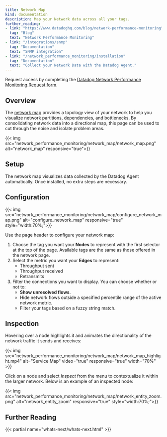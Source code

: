 ```yaml
---
title: Network Map
kind: documentation
description: Map your Network data across all your tags.
further_reading:
- link: "https://www.datadoghq.com/blog/network-performance-monitoring"
  tag: "Blog"
  text: "Network Performance Monitoring"
- link: "/integrations/snmp"
  tag: "Documentation"
  text: "SNMP integration"
- link: "/network_performance_monitoring/installation"
  tag: "Documentation"
  text: "Collect your Network Data with the Datadog Agent."
---
```


<div class="alert alert-warning">
Request access by completing the <a href="https://app.datadoghq.com/network/2019signup">Datadog Network Performance Monitoring Request form</a>.
</div>

## Overview

The [network map][1] provides a topology view of your network to help you visualize network partitions, dependencies, and bottlenecks. By consolidating network data into a directional map, this page can be used to cut through the noise and isolate problem areas. 

{{< img src="network_performance_monitoring/network_map/network_map.png" alt="network_map" responsive="true">}}

## Setup

The network map visualizes data collected by the Datadog Agent automatically. Once installed, no extra steps are necessary.

## Configuration

{{< img src="network_performance_monitoring/network_map/configure_network_map.png" alt="configure_network_map" responsive="true" style="width:70%;">}}

Use the page header to configure your network map:

1. Choose the tag you want your **Nodes** to represent with the first selector at the top of the page. Available tags are the same as those offered in the network page.
2. Select the metric you want your **Edges** to represent:
    * Throughput sent
    * Throughput received
    * Retransmits
3. Filter the connections you want to display. You can choose whether or not to:
    * **Show unresolved flows**.
    * Hide network flows outside a specified percentile range of the active network metric.
    * Filter your tags based on a fuzzy string match.

## Inspection

Hovering over a node highlights it and animates the directionality of the network traffic it sends and receives:

{{< img src="network_performance_monitoring/network_map/network_map_highlight.mp4" alt="Service Map" video="true" responsive="true" width="70%" >}}

Click on a node and select _Inspect_ from the menu to contextualize it within the larger network. Below is an example of an inspected node:

{{< img src="network_performance_monitoring/network_map/network_entity_zoom.png" alt="network_entity_zoom" responsive="true" style="width:70%;">}}

## Further Reading

{{< partial name="whats-next/whats-next.html" >}}

[1]: https://app.datadoghq.com/network/map
